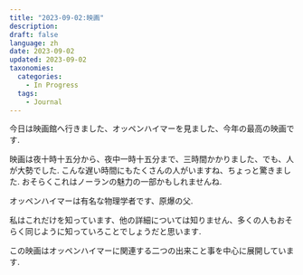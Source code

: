 ```yaml
---
title: "2023-09-02:映画"
description: 
draft: false
language: zh
date: 2023-09-02
updated: 2023-09-02
taxonomies:
  categories:
    - In Progress
  tags:
    - Journal
---
```


今日は映画館へ行きました、オッペンハイマーを見ました、今年の最高の映画です.
<!-- more -->
映画は夜十時十五分から、夜中一時十五分まで、三時間かかりました、でも、人が大勢でした.
こんな遅い時間にもたくさんの人がいますね、ちょっと驚きました.
おそらくこれはノーランの魅力の一部かもしれませんね.

オッペンハイマーは有名な物理学者です、原爆の父.

私はこれだけを知っています、他の詳細については知りません、多くの人もおそらく同じように知っていろことでしょうだと思います.

この映画はオッペンハイマーに関連する二つの出来こと事を中心に展開しています.





